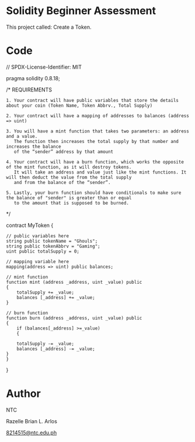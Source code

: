 # Solidity Beginner Assessment
This project called: Create a Token.

# Code
// SPDX-License-Identifier: MIT

pragma solidity 0.8.18;

/*
       REQUIREMENTS
       
    1. Your contract will have public variables that store the details about your coin (Token Name, Token Abbrv., Total Supply)
    
    2. Your contract will have a mapping of addresses to balances (address => uint)
    
    3. You will have a mint function that takes two parameters: an address and a value. 
       The function then increases the total supply by that number and increases the balance 
       of the “sender” address by that amount
       
    4. Your contract will have a burn function, which works the opposite of the mint function, as it will destroy tokens. 
       It will take an address and value just like the mint functions. It will then deduct the value from the total supply 
       and from the balance of the “sender”.
       
    5. Lastly, your burn function should have conditionals to make sure the balance of "sender" is greater than or equal 
       to the amount that is supposed to be burned.
*/

contract MyToken 
{

    // public variables here
    string public tokenName = "Ghouls";
    string public tokenAbbrv = "Gaming";
    uint public totalSupply = 0;

    // mapping variable here
    mapping(address => uint) public balances;

    // mint function
    function mint (address _address, uint _value) public
    {
        totalSupply += _value;
        balances [_address] += _value;
    }

    // burn function
    function burn (address _address, uint _value) public
    {
        if (balances[_address] >=_value) 
        {

        totalSupply -= _value;
        balances [_address] -= _value;
    }
    }  
}

# Author
NTC

Razelle Brian L. Arlos

8214515@ntc.edu.ph
